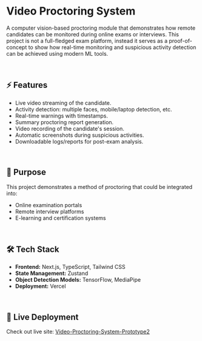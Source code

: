 # Video Proctoring System

A computer vision-based proctoring module that demonstrates how remote candidates can be monitored during online exams or interviews.
This project is not a full-fledged exam platform, instead it serves as a proof-of-concept to show how real-time monitoring and suspicious activity detection can be achieved using modern ML tools.

<br>

## ⚡ Features

- Live video streaming of the candidate.
- Activity detection: multiple faces, mobile/laptop detection, etc.
- Real-time warnings with timestamps.
- Summary proctoring report generation.
- Video recording of the candidate's session.
- Automatic screenshots during suspicious activities.
- Downloadable logs/reports for post-exam analysis.

<br>

## 🎯 Purpose

This project demonstrates a method of proctoring that could be integrated into:
- Online examination portals
- Remote interview platforms
- E-learning and certification systems

<br>

## 🛠 Tech Stack

- **Frontend:** Next.js, TypeScript, Tailwind CSS
- **State Management:** Zustand
- **Object Detection Models:** TensorFlow, MediaPipe
- **Deployment:** Vercel

<br>

## 🚀 Live Deployment

Check out live site: [Video-Proctoring-System-Prototype2](https://video-proctoring-system-prototype2.vercel.app/)


